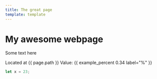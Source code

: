 ```yaml
---
title: The great page
template: template
---
```


# My awesome webpage
Some text here

Located at {{ page.path }}
Value: {{ example_percent 0.34 label=\"%\" }}

```Rust
let x = 23;
```

